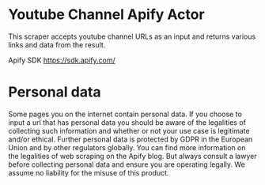 # Youtube Channel Apify Actor

This scraper accepts youtube channel URLs as an input and returns various links and data from the result.

Apify SDK https://sdk.apify.com/


# Personal data
Some pages you on the internet contain personal data.  If you choose to input a url that has personal data you should be aware of the legalities of collecting such information and whether or not your use case is legitimate and/or ethical.  Further personal data is protected by GDPR in the European Union and by other regulators globally. You can find more information on the legalities of web scraping on the Apify blog. But always consult a lawyer before collecting personal data and ensure you are operating legally. We assume no liability for the misuse of this product.
